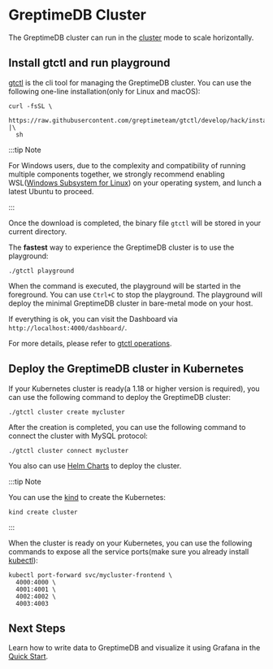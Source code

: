 # GreptimeDB Cluster

The GreptimeDB cluster can run in the [cluster](/contributor-guide/overview.md) mode to scale horizontally.

## Install gtctl and run playground

[gtctl](https://github.com/GreptimeTeam/gtctl) is the cli tool for managing the GreptimeDB cluster. You can use the following one-line installation(only for Linux and macOS):

```
curl -fsSL \
  https://raw.githubusercontent.com/greptimeteam/gtctl/develop/hack/install.sh |\
  sh
```

:::tip Note

For Windows users, due to the complexity and compatibility of running multiple components together, we strongly recommend enabling WSL([Windows Subsystem for Linux](https://learn.microsoft.com/en-us/windows/wsl/about)) on your operating system, and lunch a latest Ubuntu to proceed.

:::

Once the download is completed, the binary file `gtctl` will be stored in your current directory.

The **fastest** way to experience the GreptimeDB cluster is to use the playground:

```
./gtctl playground
```

When the command is executed, the playground will be started in the foreground. You can use `Ctrl+C` to stop the playground. The playground will deploy the minimal GreptimeDB cluster in bare-metal mode on your host.

If everything is ok, you can visit the Dashboard via `http://localhost:4000/dashboard/`.

For more details, please refer to [gtctl operations](/user-guide/operations/gtctl.md).

## Deploy the GreptimeDB cluster in Kubernetes

If your Kubernetes cluster is ready(a 1.18 or higher version is required), you can use the following command to deploy the GreptimeDB cluster:

```
./gtctl cluster create mycluster
```

After the creation is completed, you can use the following command to connect the cluster with MySQL protocol:

```
./gtctl cluster connect mycluster
```

You also can use [Helm Charts](/user-guide/operations/kubernetes.md) to deploy the cluster.

:::tip Note

You can use the [kind](https://kind.sigs.k8s.io/docs/user/quick-start/) to create the Kubernetes:

```
kind create cluster
```

:::

When the cluster is ready on your Kubernetes, you can use the following commands to expose all the service ports(make sure you already install [kubectl](https://kubernetes.io/docs/tasks/tools/)):

```
kubectl port-forward svc/mycluster-frontend \
  4000:4000 \
  4001:4001 \
  4002:4002 \
  4003:4003
```

## Next Steps

Learn how to write data to GreptimeDB and visualize it using Grafana in the [Quick Start](../quick-start/overview.md).
